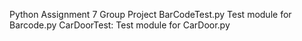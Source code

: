 Python Assignment 7 Group Project
BarCodeTest.py Test module for Barcode.py
CarDoorTest: Test module for CarDoor.py
